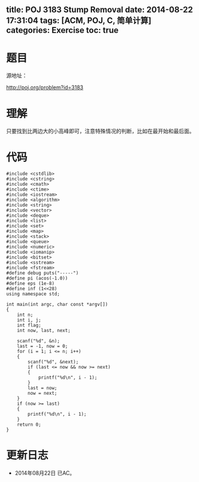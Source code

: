 title: POJ 3183 Stump Removal
date: 2014-08-22 17:31:04
tags: [ACM, POJ, C, 简单计算]
categories: Exercise
toc: true
---
# 题目
源地址：

http://poj.org/problem?id=3183

# 理解
只要找到比两边大的小高峰即可，注意特殊情况的判断，比如在最开始和最后面。

<!-- more -->

# 代码
```#include <cstdio>
#include <cstdlib>
#include <cstring>
#include <cmath>
#include <ctime>
#include <iostream>
#include <algorithm>
#include <string>
#include <vector>
#include <deque>
#include <list>
#include <set>
#include <map>
#include <stack>
#include <queue>
#include <numeric>
#include <iomanip>
#include <bitset>
#include <sstream>
#include <fstream>
#define debug puts("-----")
#define pi (acos(-1.0))
#define eps (1e-8)
#define inf (1<<28)
using namespace std;

int main(int argc, char const *argv[])
{
    int n;
    int i, j;
    int flag;
    int now, last, next;

    scanf("%d", &n);
    last = -1, now = 0;
    for (i = 1; i <= n; i++)
    {
        scanf("%d", &next);
        if (last <= now && now >= next)
        {
            printf("%d\n", i - 1);
        }
        last = now;
        now = next;
    }
    if (now >= last)
    {
        printf("%d\n", i - 1);
    }
    return 0;
}
```
# 更新日志
- 2014年08月22日 已AC。